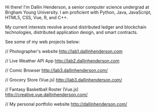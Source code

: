 Hi there! I'm Dallin Henderson, a senior computer science undergrad at Brigham Young University. I am proficient with Python, Java, JavaScript, HTML5, CSS, Vue, R, and C++. 

My current interests revolve around distributed ledger and blockchain technologies, distributed application design, and smart contracts.


See some of my web projects below:

// Photographer's website
http://lab1.dallinhenderson.com

// Live Weather API App
http://lab2.dallinhenderson.com

// Comic Browser
http://lab3.dallinhenderson.com/

// Grocery Store (Vue.js)
http://lab3.dallinhenderson.com/

// Fantasy Basketball Roster (Vue.js)
http://creative.vue.dallinhenderson.com/

// My personal portfolio website
http://dallinhenderson.com/
